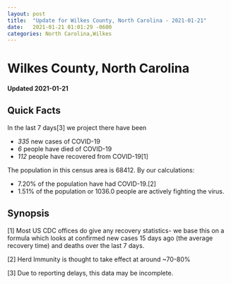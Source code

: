 ```yaml
---
layout: post
title:  "Update for Wilkes County, North Carolina - 2021-01-21"
date:   2021-01-21 01:01:29 -0600
categories: North Carolina,Wilkes
---
```


# Wilkes County, North Carolina
#### Updated 2021-01-21

## Quick Facts

In the last 7 days[3] we project there have been
- *335* new cases of COVID-19
- *6* people have died of COVID-19
- *112* people have recovered from COVID-19[1]

The population in this census area is 68412. By our calculations:
- 7.20% of the population have had COVID-19.[2]
- 1.51% of the population or 1036.0 people are actively fighting the virus.

## Synopsis




[1] Most US CDC offices do give any recovery statistics- we base this on a formula which looks at confirmed new cases
15 days ago (the average recovery time) and deaths over the last 7 days.

[2] Herd Immunity is thought to take effect at around ~70-80%

[3] Due to reporting delays, this data may be incomplete.
 
    